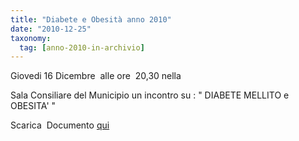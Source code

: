 ```yaml
---
title: "Diabete e Obesità anno 2010"
date: "2010-12-25"
taxonomy: 
  tag: [anno-2010-in-archivio]
---
```


Giovedi 16 Dicembre  alle ore  20,30 nella

Sala Consiliare del Municipio un incontro su : " DIABETE MELLITO e OBESITA' "

Scarica  Documento [qui](http://198.211.122.197/diabetwp/wordpress/wp-content/uploads/2010/12/redazione250.pdf)
